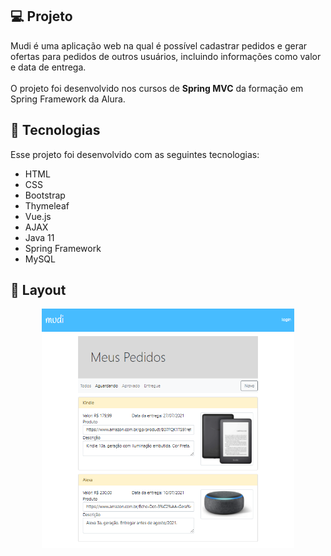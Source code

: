 ## 💻 Projeto

Mudi é uma aplicação web na qual é possível cadastrar pedidos e gerar ofertas para pedidos de outros usuários, incluindo informações como valor e data de entrega. <br><br>
O projeto foi desenvolvido nos cursos de <b>Spring MVC</b> da formação em Spring Framework da Alura.


## 🚀 Tecnologias

Esse projeto foi desenvolvido com as seguintes tecnologias:

- HTML
- CSS
- Bootstrap
- Thymeleaf
- Vue.js
- AJAX
- Java 11
- Spring Framework
- MySQL


## 🔖 Layout

<p align="center">
  <img alt="mudi-home" src="https://github.com/fernandamullerb/mudi/blob/main/mudi-template.png" width="80%">
</p>
